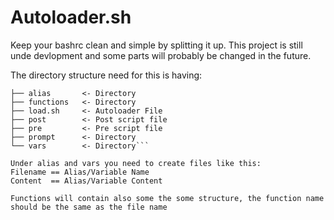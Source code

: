 # Autoloader.sh
Keep your bashrc clean and simple by splitting it up.
This project is still unde devlopment and some parts will probably be changed in the future.

The directory structure need for this is having:
```.
├── alias       <- Directory
├── functions   <- Directory
├── load.sh     <- Autoloader File
├── post        <- Post script file
├── pre         <- Pre script file
├── prompt      <- Directory
└── vars        <- Directory```

Under alias and vars you need to create files like this:
Filename == Alias/Variable Name
Content  == Alias/Variable Content

Functions will contain also some the some structure, the function name should be the same as the file name
